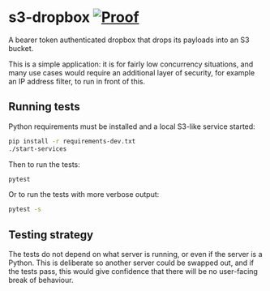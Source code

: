 # s3-dropbox [![Proof](https://github.com/uktrade/s3-dropbox/actions/workflows/test.yml/badge.svg)](https://github.com/uktrade/s3-dropbox/actions/workflows/test.yml)

A bearer token authenticated dropbox that drops its payloads into an S3 bucket.

This is a simple application: it is for fairly low concurrency situations, and many use cases would require an additional layer of security, for example an IP address filter, to run in front of this.


## Running tests

Python requirements must be installed and a local S3-like service started:

```bash
pip install -r requirements-dev.txt
./start-services
````

Then to run the tests:

```bash
pytest
````

Or to run the tests with more verbose output:

```bash
pytest -s
````


## Testing strategy

The tests do not depend on what server is running, or even if the server is a Python. This is deliberate so another server could be swapped out, and if the tests pass, this would give confidence that there will be no user-facing break of behaviour.
